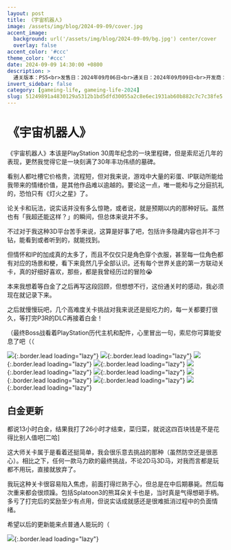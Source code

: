 ```yaml
---
layout: post
title: 《宇宙机器人》
image: /assets/img/blog/2024-09-09/cover.jpg
accent_image: 
  background: url('/assets/img/blog/2024-09-09/bg.jpg') center/cover
  overlay: false
accent_color: '#ccc'
theme_color: '#ccc'
date: 2024-09-09 14:30:00 +0800
description: >
  通关版本：PS5<br>发售日：2024年09月06日<br>通关日：2024年09月09日<br>开发商：Team ASOBI<br>发行商：SIE
invert_sidebar: false
category: [gameing-life, gameing-life-2024]
slug: 51249891a4830129a5312b1bd5dfd30055a2c8e6ec1931ab60b882c7c7c38fe5
---
```


# 《宇宙机器人》

《宇宙机器人》本该是PlayStation 30周年纪念的一块里程碑，但是索尼近几年的表现，更然我觉得它是一块刻满了30年丰功伟绩的墓碑。

看别人都吐槽它价格贵，流程短，但对我来说，游戏中大量的彩蛋、IP联动所能给我带来的情绪价值，是其他作品难以逾越的。要论这一点，唯一能和与之分庭抗礼的，恐怕只有《灯火之星》了。

论关卡和玩法，说实话并没有多么惊艳，或者说，就是预期以内的那种好玩。虽然也有「我超还能这样？」的瞬间，但总体来说并不多。

不过对于我这种3D平台苦手来说，这算是好事了吧，包括许多隐藏内容也并不刁钻，能看到或者听到的，就能找到。

但情怀和IP的加成真的太多了，而且不仅仅只是角色穿个衣服，甚至每一位角色都有对应的场景和梗，看下来竟然几乎全部认识。还有每个世界关底的第一方联动关卡，真的好细好喜欢，那些，都是我曾经历过的冒险😭

本来我想着等白金了之后再写这段回顾，但想想不行，这份通关时的感动，我必须现在就记录下来。

之后就慢慢玩吧，几个高难度关卡挑战对我来说还是挺吃力的，每一关都要打很久，等打完P3R的DLC再接着白金！

（最终Boss战看着PlayStation历代主机和配件，心里冒出一句，索尼你可算能安息了吧（（

![](/assets/img/blog/2024-09-09/1.jpg){:.border.lead loading="lazy"}
![](/assets/img/blog/2024-09-09/2.jpg){:.border.lead loading="lazy"}
![](/assets/img/blog/2024-09-09/3.jpg){:.border.lead loading="lazy"}
![](/assets/img/blog/2024-09-09/4.jpg){:.border.lead loading="lazy"}
![](/assets/img/blog/2024-09-09/5.jpg){:.border.lead loading="lazy"}
![](/assets/img/blog/2024-09-09/6.jpg){:.border.lead loading="lazy"}
![](/assets/img/blog/2024-09-09/7.jpg){:.border.lead loading="lazy"}
![](/assets/img/blog/2024-09-09/8.jpg){:.border.lead loading="lazy"}
![](/assets/img/blog/2024-09-09/9.jpg){:.border.lead loading="lazy"}

## 白金更新

都说13小时白金，结果我打了26小时才结束，菜归菜，就说这四百块钱是不是花得比别人值吧[二哈]

这大师关卡属于是看着还挺简单，我会很乐意去挑战的那种（虽然防空还是很恶心）。相比之下，任何一款马力欧的最终挑战，不论2D马3D马，对我而言都是玩都不用玩，直接就放弃了。

我玩这种关卡很容易陷入焦虑，前面打得烂熟于心，但总是在中后期暴毙。然后每次重来都会很烦躁。包括Splatoon3的熊耳朵关卡也是，当时真是气得想砸手柄。多亏了打完后的奖励至少有点用，但说实话成就感还是很难抵消过程中的负面情绪。

希望以后的更新能来点普通人能玩的（

![](/assets/img/blog/2024-09-09/10.jpg){:.border.lead loading="lazy"}
